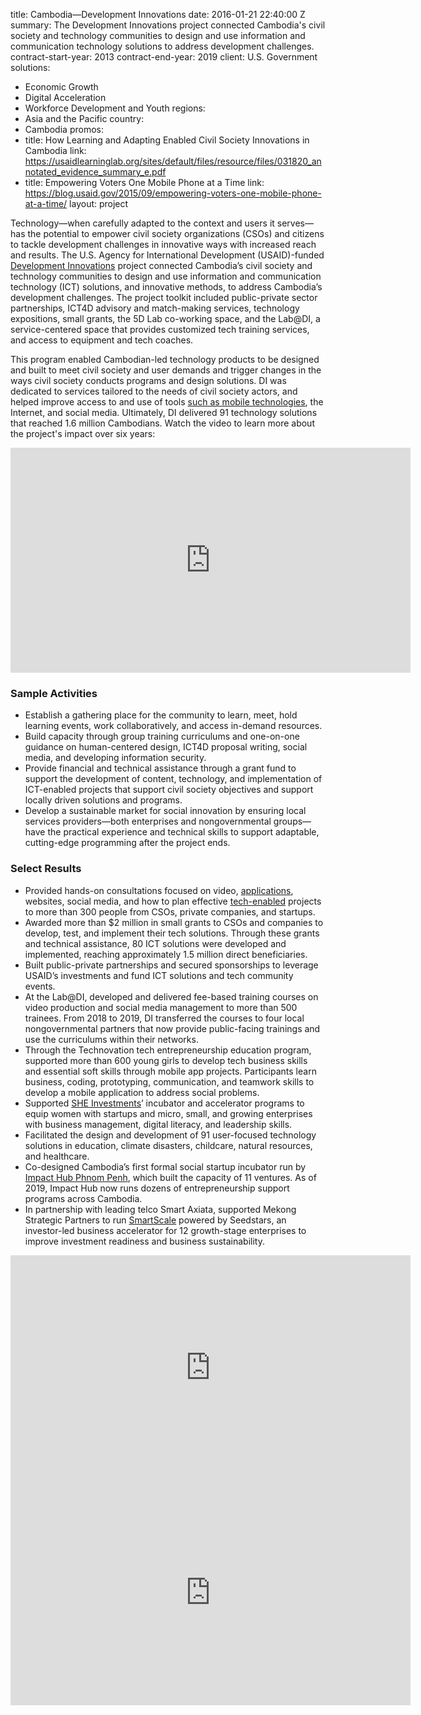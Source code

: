 
title: Cambodia—Development Innovations
date: 2016-01-21 22:40:00 Z
summary: The Development Innovations project connected Cambodia's civil society and
  technology communities to design and use information and communication technology
  solutions to address development challenges.
contract-start-year: 2013
contract-end-year: 2019
client: U.S. Government
solutions:
- Economic Growth
- Digital Acceleration
- Workforce Development and Youth
regions:
- Asia and the Pacific
country:
- Cambodia
promos:
- title: How Learning and Adapting Enabled Civil Society Innovations in Cambodia
  link: https://usaidlearninglab.org/sites/default/files/resource/files/031820_annotated_evidence_summary_e.pdf
- title: Empowering Voters One Mobile Phone at a Time
  link: https://blog.usaid.gov/2015/09/empowering-voters-one-mobile-phone-at-a-time/
layout: project


Technology—when carefully adapted to the context and users it serves—has the potential to empower civil society organizations (CSOs) and citizens to tackle development challenges in innovative ways with increased reach and results. The U.S. Agency for International Development (USAID)-funded [Development Innovations](http://www.development-innovations.org/) project connected Cambodia’s civil society and technology communities to design and use information and communication technology (ICT) solutions, and innovative methods, to address Cambodia’s development challenges. The project toolkit included public-private sector partnerships, ICT4D advisory and match-making services, technology expositions, small grants, the 5D Lab co-working space, and the Lab@DI, a service-centered space that provides customized tech training services, and access to equipment and tech coaches.

This program enabled Cambodian-led technology products to be designed and built to meet civil society and user demands and trigger changes in the ways civil society conducts programs and design solutions. DI was dedicated to services tailored to the needs of civil society actors, and helped improve access to and use of tools [such as mobile technologies](https://www.forbes.com/sites/joshuawilwohl/2016/02/14/new-app-to-help-cambodians-track-complaints-made-with-local-govt/#32e8d1ee156f), the Internet, and social media. Ultimately, DI delivered 91 technology solutions that reached 1.6 million Cambodians. Watch the video to learn more about the project's impact over six years:

<iframe src="https://player.vimeo.com/video/375672295" width="640" height="360" frameborder="0" allow="autoplay; fullscreen" allowfullscreen></iframe>

###  Sample Activities

* Establish a gathering place for the community to learn, meet, hold learning events, work collaboratively, and access in-demand resources.
* Build capacity through group training curriculums and one-on-one guidance on human-centered design, ICT4D proposal writing, social media, and developing information security.
* Provide financial and technical assistance through a grant fund to support the development of content, technology, and implementation of ICT-enabled projects that support civil society objectives and support locally driven solutions and programs.
* Develop a sustainable market for social innovation by ensuring local services providers—both enterprises and nongovernmental groups—have the practical experience and technical skills to support adaptable, cutting-edge programming after the project ends.

###  Select Results

* Provided hands-on consultations focused on video, [applications](https://dai-global-developments.com/articles/300-000-downloads-and-counting-how-i-created-a-top-khmer-smartphone-app?utm_source=daidotcom), websites, social media, and how to plan effective [tech-enabled](https://blog.usaid.gov/2015/09/empowering-voters-one-mobile-phone-at-a-time/) projects to more than 300 people from CSOs, private companies, and startups.
* Awarded more than $2 million in small grants to CSOs and companies to develop, test, and implement their tech solutions. Through these grants and technical assistance, 80 ICT solutions were developed and implemented, reaching approximately 1.5 million direct beneficiaries.
* Built public-private partnerships and secured sponsorships to leverage USAID’s investments and fund ICT solutions and tech community events.
* At the Lab@DI, developed and delivered fee-based training courses on video production and social media management to more than 500 trainees. From 2018 to 2019, DI transferred the courses to four local nongovernmental partners that now provide public-facing trainings and use the curriculums within their networks.
* Through the Technovation tech entrepreneurship education program, supported more than 600 young girls to develop tech business skills and essential soft skills through mobile app projects. Participants learn business, coding, prototyping, communication, and teamwork skills to develop a mobile application to address social problems.
* Supported [SHE Investments](https://www.sheinvestments.com/)’ incubator and accelerator programs to equip women with startups and micro, small, and growing enterprises with business management, digital literacy, and leadership skills.
* Facilitated the design and development of 91 user-focused technology solutions in education, climate disasters, childcare, natural resources, and healthcare.
* Co-designed Cambodia’s first formal social startup incubator run by [Impact Hub Phnom Penh](https://phnompenh.impacthub.net/), which built the capacity of 11 ventures. As of 2019, Impact Hub now runs dozens of entrepreneurship support programs across Cambodia.
* In partnership with leading telco Smart Axiata, supported Mekong Strategic Partners to run [SmartScale](https://www.smartscalekh.com/) powered by Seedstars, an investor-led business accelerator for 12 growth-stage enterprises to improve investment readiness and business sustainability.

<iframe src="https://player.vimeo.com/video/179469768" width="640" height="360" frameborder="0" webkitallowfullscreen mozallowfullscreen allowfullscreen></iframe>

<iframe src="https://player.vimeo.com/video/318202536" width="640" height="360" frameborder="0" webkitallowfullscreen mozallowfullscreen allowfullscreen></iframe>
